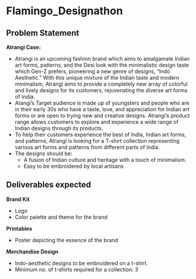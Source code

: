 # Flamingo_Designathon

## Problem Statement

**Atrangi Case:**
+ Atrangi is an upcoming fashion brand which aims to amalgamate Indian art forms, patterns, and the Desi look with the minimalistic design taste which Gen-Z prefers,  pioneering a new genre of designs, “Indo Aesthetic." With this unique mixture of the Indian taste and modern minimalism, Atrangi aims to provide a completely new array of colorful and lively designs for its customers, rejuvenating the diverse art forms of India.
+ Atangi’s Target audience is made up of youngsters and people who are in their early 30s who have a taste, love, and appreciation for Indian art forms or are open to trying new and creative designs. Atrangi’s product range allows customers to explore and experience a wide range of Indian designs through its products.
+ To help their customers experience the best of India, Indian art forms, and patterns, Atrangi is looking for a T-shirt collection representing various art forms and patterns from different parts of India.
+ The designs should be:
  + A fusion of Indian culture and heritage with a touch of minimalism.
  + Easy to be embroidered by local artisans 


## Deliverables expected 
**Brand Kit**
  + Logo 
  + Color palette and theme for the brand
    
**Printables** 
  + Poster depicting the essence of the brand
    
**Merchandise Design**
  + Indo-aesthetic designs to be embroidered on a t-shirt.
  + Minimum no. of t-shirts required for a collection: 3
